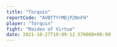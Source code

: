 ```yaml
---
title: "Torquin"
reportCode: "AVBT7YrMDjP2NnFH"
player: "Torquin"
fight: "Maiden of Virtue"
date: 2021-10-27T19:09:12.576000+00:00
---
```

